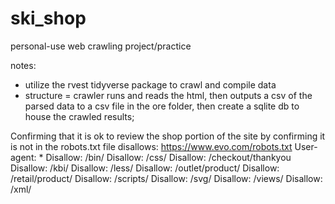 # ski_shop
personal-use web crawling project/practice

notes:
- utilize the rvest tidyverse package to crawl and compile data
- structure = crawler runs and reads the html, then outputs a csv of the parsed data to a csv file in the ore folder, then create a sqlite db to house the crawled results; 

Confirming that it is ok to review the shop portion of the site by confirming it is not in the robots.txt file disallows:
https://www.evo.com/robots.txt
User-agent: *
Disallow: /bin/
Disallow: /css/
Disallow: /checkout/thankyou
Disallow: /kbi/
Disallow: /less/
Disallow: /outlet/product/
Disallow: /retail/product/
Disallow: /scripts/
Disallow: /svg/
Disallow: /views/
Disallow: /xml/

